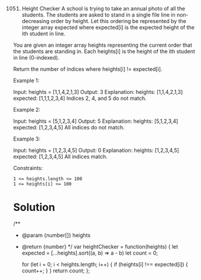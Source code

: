 1051. Height Checker
A school is trying to take an annual photo of all the students. The students are asked to stand in a single file line in non-decreasing order by height. Let this ordering be represented by the integer array expected where expected[i] is the expected height of the ith student in line.

You are given an integer array heights representing the current order that the students are standing in. Each heights[i] is the height of the ith student in line (0-indexed).

Return the number of indices where heights[i] != expected[i].

 

Example 1:

Input: heights = [1,1,4,2,1,3]
Output: 3
Explanation: 
heights:  [1,1,4,2,1,3]
expected: [1,1,1,2,3,4]
Indices 2, 4, and 5 do not match.

Example 2:

Input: heights = [5,1,2,3,4]
Output: 5
Explanation:
heights:  [5,1,2,3,4]
expected: [1,2,3,4,5]
All indices do not match.

Example 3:

Input: heights = [1,2,3,4,5]
Output: 0
Explanation:
heights:  [1,2,3,4,5]
expected: [1,2,3,4,5]
All indices match.

 

Constraints:

    1 <= heights.length <= 100
    1 <= heights[i] <= 100

# Solution
/**
 * @param {number[]} heights
 * @return {number}
 */
var heightChecker = function(heights) {
    let expected = [...heights].sort((a, b) => a - b)
    let count = 0;

    for (let i = 0; i < heights.length; i++) {
        if (heights[i] !== expected[i]) {
            count++;
        }
    }
    return count;
};
